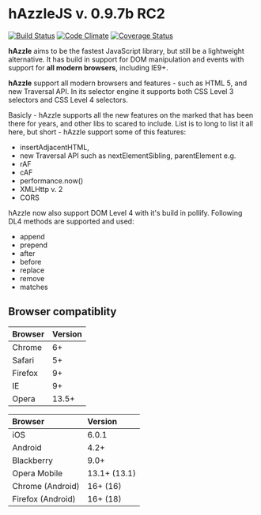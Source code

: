 hAzzleJS v. 0.9.7b RC2
======

[![Build Status](https://travis-ci.org/hazzlejs/hAzzleJS.svg?branch=master)](https://travis-ci.org/hazzlejs/hAzzleJS) [![Code Climate](https://codeclimate.com/github/hazzlejs/hAzzleJS.png)](https://codeclimate.com/github/hazzlejs/hAzzleJS) [![Coverage Status](https://coveralls.io/repos/mehranhatami/hAzzleJS/badge.png?branch=master)](https://coveralls.io/r/mehranhatami/hAzzleJS?branch=master)

**hAzzle** aims to be the fastest JavaScript library, but still be a lightweight alternative. It has build in support for DOM manipulation and events with support for **all modern browsers**, including IE9+. 

**hAzzle** support all modern browsers and features - such as HTML 5, and new Traversal API. In its selector engine it supports both CSS Level 3 selectors and CSS Level 4 selectors. 

Basicly - hAzzle supports all the new features on the marked that has been there for years, and other libs to scared to include. List is to long to list it all here, but short - hAzzle support some of this features:

- insertAdjacentHTML, 
- new Traversal API such as nextElementSibling, parentElement e.g.
- rAF
- cAF
- performance.now()
- XMLHttp v. 2
- CORS

 hAzzle now also support DOM Level 4 with it's build in pollify. Following DL4 methods are supported and used:

- append
- prepend
- after
- before
- replace
- remove
- matches


Browser compatiblity
--------------------

<table>
<thead>
<tr>
<th id="browser" style="text-align:left;"> Browser </th>
<th id="version" style="text-align:left;"> Version </th>
</tr>
</thead>

<tbody>
<tr>
<td style="text-align:left;"> Chrome  </td>
<td style="text-align:left;">6+       </td>
</tr>

<tr>
<td style="text-align:left;"> Safari  </td>
<td style="text-align:left;">5+       </td>
</tr>

<tr>
<td style="text-align:left;"> Firefox </td>
<td style="text-align:left;">9+       </td>
</tr>

<tr>
<td style="text-align:left;"> IE      </td>
<td style="text-align:left;">9+       </td>
</tr>

<tr>
<td style="text-align:left;"> Opera   </td>
<td style="text-align:left;">13.5+    </td>
</tr>

</tbody>
</table>

<table>
<thead>
<tr>
<th id="browser" style="text-align:left;"> Browser           </th>
<th id="version" style="text-align:left;"> Version      </th>
</tr>
</thead>

<tbody>
<tr>
<td style="text-align:left;"> iOS               </td>
<td style="text-align:left;"> 6.0.1 </td>
</tr>

<tr>
<td style="text-align:left;"> Android           </td>
<td style="text-align:left;"> 4.2+         </td>
</tr>

<tr>
<td style="text-align:left;"> Blackberry        </td>
<td style="text-align:left;"> 9.0+          </td>
</tr>

<tr>
<td style="text-align:left;"> Opera Mobile      </td>
<td style="text-align:left;"> 13.1+ (13.1) </td>
</tr>

<tr>
<td style="text-align:left;"> Chrome (Android)  </td>
<td style="text-align:left;"> 16+ (16)     </td>
</tr>

<tr>
<td style="text-align:left;"> Firefox (Android) </td>
<td style="text-align:left;"> 16+ (18)     </td>
</tr>

</tbody>
</table>
